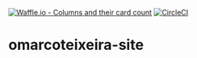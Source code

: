 [![Waffle.io - Columns and their card count](https://badge.waffle.io/omarcoteixeira/omarcoteixeira-site.svg?columns=all)](https://waffle.io/omarcoteixeira/omarcoteixeira-site)
[![CircleCI](https://circleci.com/gh/omarcoteixeira/omarcoteixeira-site.svg?style=svg)](https://circleci.com/gh/omarcoteixeira/omarcoteixeira-site)
# omarcoteixeira-site
